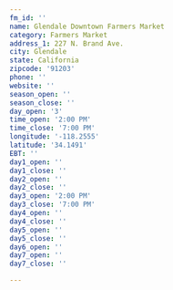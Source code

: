 ```yaml
---
fm_id: ''
name: Glendale Downtown Farmers Market
category: Farmers Market
address_1: 227 N. Brand Ave.
city: Glendale
state: California
zipcode: '91203'
phone: ''
website: ''
season_open: ''
season_close: ''
day_open: '3'
time_open: '2:00 PM'
time_close: '7:00 PM'
longitude: '-118.2555'
latitude: '34.1491'
EBT: ''
day1_open: ''
day1_close: ''
day2_open: ''
day2_close: ''
day3_open: '2:00 PM'
day3_close: '7:00 PM'
day4_open: ''
day4_close: ''
day5_open: ''
day5_close: ''
day6_open: ''
day7_open: ''
day7_close: ''

---
```

